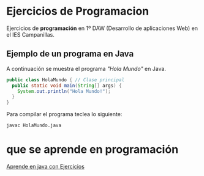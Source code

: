 # Ejercicios de Programacion

Ejercicios de **programación** en 1º DAW
(Desarrollo de aplicaciones Web) en el IES Campanillas.

## Ejemplo de un programa en Java

A continuación se muestra el programa *"Hola Mundo"* en Java.

```java
public class HolaMundo { // Clase principal
  public static void main(String[] args) {
    System.out.println("Hola Mundo!");
  }
}
```
Para compilar el programa teclea lo siguiente:

```console
javac HolaMundo.java

```

# que se aprende en programación
[Aprende en java con Ejercicios](https://leanpub.com/aprendejava)
